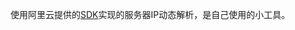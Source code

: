 使用阿里云提供的[SDK](https://develop.aliyun.com/sdk/java?spm=5176.doc29821.2.2.kEJtRx)实现的服务器IP动态解析，是自己使用的小工具。
